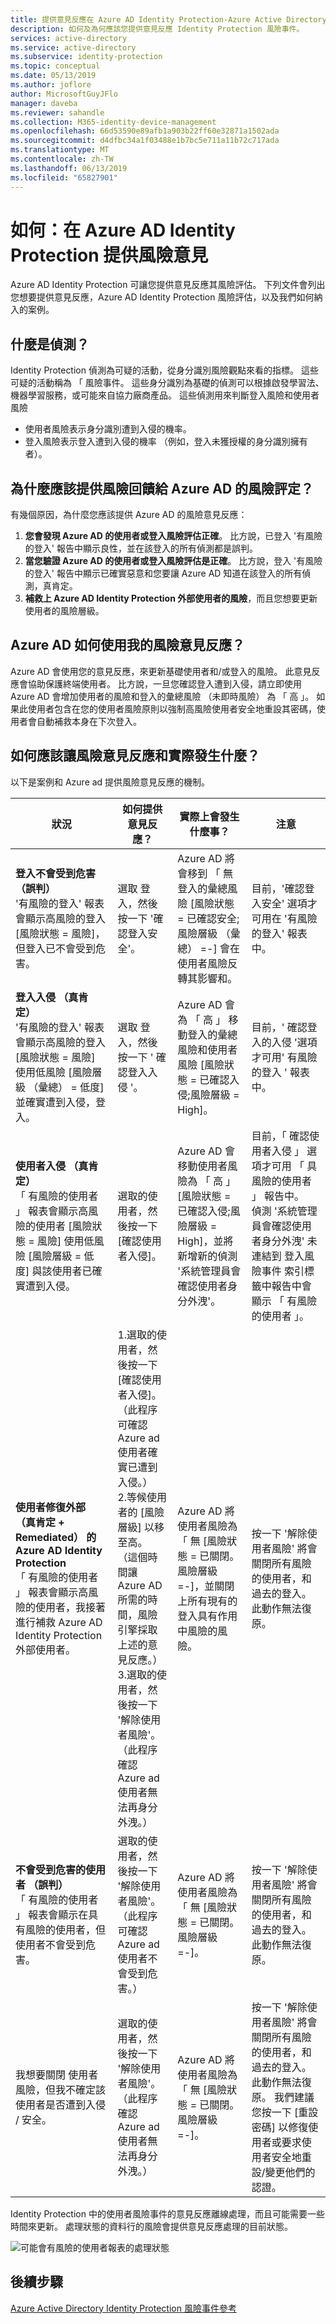 ```yaml
---
title: 提供意見反應在 Azure AD Identity Protection-Azure Active Directory 風險事件
description: 如何及為何應該您提供意見反應 Identity Protection 風險事件。
services: active-directory
ms.service: active-directory
ms.subservice: identity-protection
ms.topic: conceptual
ms.date: 05/13/2019
ms.author: joflore
author: MicrosoftGuyJFlo
manager: daveba
ms.reviewer: sahandle
ms.collection: M365-identity-device-management
ms.openlocfilehash: 66d53590e89afb1a903b22ff60e32871a1502ada
ms.sourcegitcommit: d4dfbc34a1f03488e1b7bc5e711a11b72c717ada
ms.translationtype: MT
ms.contentlocale: zh-TW
ms.lasthandoff: 06/13/2019
ms.locfileid: "65827901"
---
```

# <a name="how-to-give-risk-feedback-in-azure-ad-identity-protection"></a>如何：在 Azure AD Identity Protection 提供風險意見

Azure AD Identity Protection 可讓您提供意見反應其風險評估。 下列文件會列出您想要提供意見反應，Azure AD Identity Protection 風險評估，以及我們如何納入的案例。

## <a name="what-is-a-detection"></a>什麼是偵測？

Identity Protection 偵測為可疑的活動，從身分識別風險觀點來看的指標。 這些可疑的活動稱為 「 風險事件。 這些身分識別為基礎的偵測可以根據啟發學習法、 機器學習服務，或可能來自協力廠商產品。 這些偵測用來判斷登入風險和使用者風險

* 使用者風險表示身分識別遭到入侵的機率。
* 登入風險表示登入遭到入侵的機率 （例如，登入未獲授權的身分識別擁有者）。

## <a name="why-should-i-give-risk-feedback-to-azure-ads-risk-assessments"></a>為什麼應該提供風險回饋給 Azure AD 的風險評定？ 

有幾個原因，為什麼您應該提供 Azure AD 的風險意見反應：

1. **您會發現 Azure AD 的使用者或登入風險評估正確**。 比方說，已登入 '有風險的登入' 報告中顯示良性，並在該登入的所有偵測都是誤判。
1. **當您驗證 Azure AD 的使用者或登入風險評估是正確**。 比方說，登入 '有風險的登入' 報告中顯示已確實惡意和您要讓 Azure AD 知道在該登入的所有偵測，真肯定。
1. **補救上 Azure AD Identity Protection 外部使用者的風險**，而且您想要更新使用者的風險層級。

## <a name="how-does-azure-ad-use-my-risk-feedback"></a>Azure AD 如何使用我的風險意見反應？

Azure AD 會使用您的意見反應，來更新基礎使用者和/或登入的風險。 此意見反應會協助保護終端使用者。 比方說，一旦您確認登入遭到入侵，請立即使用 Azure AD 會增加使用者的風險和登入的彙總風險 （未即時風險） 為 「 高 」。 如果此使用者包含在您的使用者風險原則以強制高風險使用者安全地重設其密碼，使用者會自動補救本身在下次登入。

## <a name="how-should-i-give-risk-feedback-and-what-happens-under-the-hood"></a>如何應該讓風險意見反應和實際發生什麼？

以下是案例和 Azure ad 提供風險意見反應的機制。

| 狀況 | 如何提供意見反應？ | 實際上會發生什麼事？ | 注意 |
| --- | --- | --- | --- |
| **登入不會受到危害 （誤判）** <br> '有風險的登入' 報表會顯示高風險的登入 [風險狀態 = 風險]，但登入已不會受到危害。 | 選取 登入，然後按一下 '確認登入安全'。 | Azure AD 將會移到 「 無登入的彙總風險 [風險狀態 = 已確認安全;風險層級 （彙總） =-] 會在使用者風險反轉其影響和。 | 目前，'確認登入安全' 選項才可用在 '有風險的登入' 報表中。 |
| **登入入侵 （真肯定）** <br> '有風險的登入' 報表會顯示高風險的登入 [風險狀態 = 風險] 使用低風險 [風險層級 （彙總） = 低度] 並確實遭到入侵，登入。 | 選取 登入，然後按一下 ' 確認登入入侵 '。 | Azure AD 會為 「 高 」 移動登入的彙總風險和使用者風險 [風險狀態 = 已確認入侵;風險層級 = High]。 | 目前，' 確認登入的入侵 '選項才可用' 有風險的登入 ' 報表中。 |
| **使用者入侵 （真肯定）** <br> 「 有風險的使用者 」 報表會顯示高風險的使用者 [風險狀態 = 風險] 使用低風險 [風險層級 = 低度] 與該使用者已確實遭到入侵。 | 選取的使用者，然後按一下 [確認使用者入侵]。 | Azure AD 會移動使用者風險為 「 高 」 [風險狀態 = 已確認入侵;風險層級 = High]，並將新增新的偵測 '系統管理員會確認使用者身分外洩'。 | 目前，「 確認使用者入侵 」 選項才可用 「 具風險的使用者 」 報告中。 <br> 偵測 '系統管理員會確認使用者身分外洩' 未連結到 登入風險事件 索引標籤中報告中會顯示 「 有風險的使用者 」。 |
| **使用者修復外部 （真肯定 + Remediated） 的 Azure AD Identity Protection** <br> 「 有風險的使用者 」 報表會顯示高風險的使用者，我接著進行補救 Azure AD Identity Protection 外部使用者。 | 1.選取的使用者，然後按一下 [確認使用者入侵]。 （此程序可確認 Azure ad 使用者確實已遭到入侵。） <br> 2.等候使用者的 [風險層級] 以移至高。 （這個時間讓 Azure AD 所需的時間，風險引擎採取上述的意見反應。） <br> 3.選取的使用者，然後按一下 '解除使用者風險'。 （此程序確認 Azure ad 使用者無法再身分外洩。） |  Azure AD 將使用者風險為 「 無 [風險狀態 = 已關閉。風險層級 =-]，並關閉上所有現有的登入具有作用中風險的風險。 | 按一下 '解除使用者風險' 將會關閉所有風險的使用者，和過去的登入。此動作無法復原。 |
| **不會受到危害的使用者 （誤判）** <br> 「 有風險的使用者 」 報表會顯示在具有風險的使用者，但使用者不會受到危害。 | 選取的使用者，然後按一下 '解除使用者風險'。 （此程序可確認 Azure ad 使用者不會受到危害。） | Azure AD 將使用者風險為 「 無 [風險狀態 = 已關閉。風險層級 =-]。 | 按一下 '解除使用者風險' 將會關閉所有風險的使用者，和過去的登入。此動作無法復原。 |
| 我想要關閉 使用者風險，但我不確定該使用者是否遭到入侵 / 安全。 | 選取的使用者，然後按一下 '解除使用者風險'。 （此程序確認 Azure ad 使用者無法再身分外洩。） | Azure AD 將使用者風險為 「 無 [風險狀態 = 已關閉。風險層級 =-]。 | 按一下 '解除使用者風險' 將會關閉所有風險的使用者，和過去的登入。此動作無法復原。 我們建議您按一下 [重設密碼] 以修復使用者或要求使用者安全地重設/變更他們的認證。 |

Identity Protection 中的使用者風險事件的意見反應離線處理，而且可能需要一些時間來更新。 處理狀態的資料行的風險會提供意見反應處理的目前狀態。

![可能會有風險的使用者報表的處理狀態](./media/howto-provide-risk-event-feedback/risky-users-provide-feedback.png)

## <a name="next-steps"></a>後續步驟

[Azure Active Directory Identity Protection 風險事件參考](risk-events-reference.md)